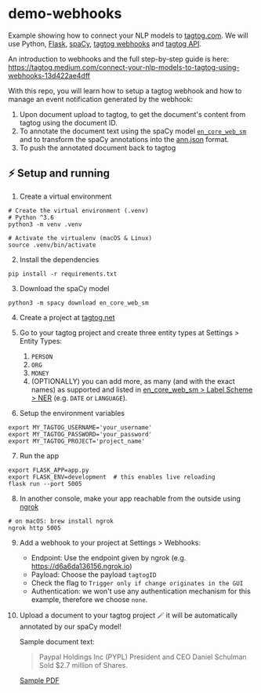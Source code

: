 # demo-webhooks

Example showing how to connect your NLP models to [tagtog.com](https://www.tagtog.com). We will use Python, [Flask](https://flask.palletsprojects.com/), [spaCy](https://spacy.io), [tagtog webhooks](https://docs.tagtog.com/projects.html#webhooks) and [tagtog API](https://docs.tagtog.net/API_documents_v1.html).

An introduction to webhooks and the full step-by-step guide is here: https://tagtog.medium.com/connect-your-nlp-models-to-tagtog-using-webhooks-13d422ae4dff

With this repo, you will learn how to setup a tagtog webhook and how to manage an event notification generated by the webhook:

1. Upon document upload to tagtog, to get the document's content from tagtog using the document ID.
2. To annotate the document text using the spaCy model [`en_core_web_sm`](https://spacy.io/models/en#en_core_web_sm) and to transform the spaCy annotations into the [ann.json](https://docs.tagtog.net/anndoc.html#ann-json) format.
3. To push the annotated document back to tagtog

## ⚡️ Setup and running

1. Create a virtual environment
```shell
# Create the virtual environment (.venv)
# Python ^3.6
python3 -m venv .venv

# Activate the virtualenv (macOS & Linux)
source .venv/bin/activate
```

2. Install the dependencies
```shell
pip install -r requirements.txt
```

3. Download the spaCy model
```shell
python3 -m spacy download en_core_web_sm
```

4. Create a project at [tagtog.net](https://www.tagtog.net)

5. Go to your tagtog project and create three entity types at Settings > Entity Types:
    1. `PERSON`
    2. `ORG`
    3. `MONEY`
    4. (OPTIONALLY) you can add more, as many (and with the exact names) as supported and listed in [en_core_web_sm > Label Scheme > NER](https://spacy.io/models/en#en_core_web_sm-labels) (e.g. `DATE` or `LANGUAGE`).

6. Setup the environment variables
```shell
export MY_TAGTOG_USERNAME='your_username'
export MY_TAGTOG_PASSWORD='your_password'
export MY_TAGTOG_PROJECT='project_name'
```

7. Run the app
```shell
export FLASK_APP=app.py
export FLASK_ENV=development  # this enables live reloading
flask run --port 5005
```

8. In another console, make your app reachable from the outside using [ngrok](https://ngrok.com/)
```shell
# on macOS: brew install ngrok
ngrok http 5005
```

9. Add a webhook to your project at Settings > Webhooks:
    * Endpoint: Use the endpoint given by ngrok (e.g. https://d6a6da136156.ngrok.io)
    * Payload: Choose the payload `tagtogID`
    * Check the flag to `Trigger only if change originates in the GUI`
    * Authentication: we won't use any authentication mechanism for this example, therefore we choose `none`.

10. Upload a document to your tagtog project 🪄 it will be automatically annotated by our spaCy model!

    Sample document text:
    > Paypal Holdings Inc (PYPL) President and CEO Daniel Schulman Sold $2.7 million of Shares.

    [Sample PDF](https://s2.q4cdn.com/470004039/files/doc_financials/2021/q1/FY21-Q1-Consolidated-Financial-Statements.pdf)
